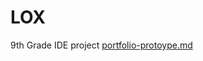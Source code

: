 # LOX
9th Grade IDE project
[portfolio-protoype.md](https://github.com/IndiraMariya/LOX/files/6620424/portfolio-protoype.md)
